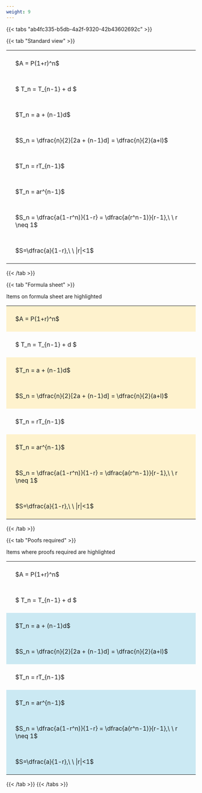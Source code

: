 ```yaml
---
weight: 9
---
```


{{< tabs "ab4fc335-b5db-4a2f-9320-42b43602692c" >}}

{{< tab "Standard view" >}}

<style type="text/css">
#T_7da7e th.col_heading {
  text-align: left;
  font-size: 1em;
}
#T_7da7e td {
  text-align: left;
  font-size: 1em;
  padding: 1.5em;
}
</style>
<table id="T_7da7e">
  <thead>
  </thead>
  <tbody>
    <tr>
      <td id="T_7da7e_row0_col0" class="data row0 col0" >$A = P(1+r)^n$</td>
    </tr>
    <tr>
      <td id="T_7da7e_row1_col0" class="data row1 col0" >$ T_n = T_{n-1} + d $</td>
    </tr>
    <tr>
      <td id="T_7da7e_row2_col0" class="data row2 col0" >$T_n = a + (n-1)d$</td>
    </tr>
    <tr>
      <td id="T_7da7e_row3_col0" class="data row3 col0" >$S_n = \dfrac{n}{2}[2a + (n-1)d] = \dfrac{n}{2}(a+l)$</td>
    </tr>
    <tr>
      <td id="T_7da7e_row4_col0" class="data row4 col0" >$T_n = rT_{n-1}$</td>
    </tr>
    <tr>
      <td id="T_7da7e_row5_col0" class="data row5 col0" >$T_n = ar^{n-1}$</td>
    </tr>
    <tr>
      <td id="T_7da7e_row6_col0" class="data row6 col0" >$S_n = \dfrac{a(1-r^n)}{1-r} = \dfrac{a(r^n-1)}{r-1},\ \  r \neq 1$</td>
    </tr>
    <tr>
      <td id="T_7da7e_row7_col0" class="data row7 col0" >$S=\dfrac{a}{1-r},\ \ |r|<1$</td>
    </tr>
  </tbody>
</table>
{{< /tab >}}

{{< tab "Formula sheet" >}}

Items on formula sheet are highlighted 
<br>
<style type="text/css">
#T_8b3ef th.col_heading {
  text-align: left;
  font-size: 1em;
}
#T_8b3ef td {
  text-align: left;
  font-size: 1em;
  padding: 1.5em;
}
#T_8b3ef_row0_col0, #T_8b3ef_row2_col0, #T_8b3ef_row3_col0, #T_8b3ef_row5_col0, #T_8b3ef_row6_col0, #T_8b3ef_row7_col0 {
  background-color: rgba(255,194,10, 0.2);
}
#T_8b3ef_row1_col0, #T_8b3ef_row4_col0 {
  background-color: rgba(0,0,0,0);
}
</style>
<table id="T_8b3ef">
  <thead>
  </thead>
  <tbody>
    <tr>
      <td id="T_8b3ef_row0_col0" class="data row0 col0" >$A = P(1+r)^n$</td>
    </tr>
    <tr>
      <td id="T_8b3ef_row1_col0" class="data row1 col0" >$ T_n = T_{n-1} + d $</td>
    </tr>
    <tr>
      <td id="T_8b3ef_row2_col0" class="data row2 col0" >$T_n = a + (n-1)d$</td>
    </tr>
    <tr>
      <td id="T_8b3ef_row3_col0" class="data row3 col0" >$S_n = \dfrac{n}{2}[2a + (n-1)d] = \dfrac{n}{2}(a+l)$</td>
    </tr>
    <tr>
      <td id="T_8b3ef_row4_col0" class="data row4 col0" >$T_n = rT_{n-1}$</td>
    </tr>
    <tr>
      <td id="T_8b3ef_row5_col0" class="data row5 col0" >$T_n = ar^{n-1}$</td>
    </tr>
    <tr>
      <td id="T_8b3ef_row6_col0" class="data row6 col0" >$S_n = \dfrac{a(1-r^n)}{1-r} = \dfrac{a(r^n-1)}{r-1},\ \  r \neq 1$</td>
    </tr>
    <tr>
      <td id="T_8b3ef_row7_col0" class="data row7 col0" >$S=\dfrac{a}{1-r},\ \ |r|<1$</td>
    </tr>
  </tbody>
</table>
{{< /tab >}}

{{< tab "Poofs required" >}}

Items where proofs required are highlighted 
<br>
<style type="text/css">
#T_cd96c th.col_heading {
  text-align: left;
  font-size: 1em;
}
#T_cd96c td {
  text-align: left;
  font-size: 1em;
  padding: 1.5em;
}
#T_cd96c_row0_col0, #T_cd96c_row1_col0, #T_cd96c_row4_col0 {
  background-color: rgba(0,0,0,0);
}
#T_cd96c_row2_col0, #T_cd96c_row3_col0, #T_cd96c_row5_col0, #T_cd96c_row6_col0, #T_cd96c_row7_col0 {
  background-color: rgba(0,150,200, 0.2);
}
</style>
<table id="T_cd96c">
  <thead>
  </thead>
  <tbody>
    <tr>
      <td id="T_cd96c_row0_col0" class="data row0 col0" >$A = P(1+r)^n$</td>
    </tr>
    <tr>
      <td id="T_cd96c_row1_col0" class="data row1 col0" >$ T_n = T_{n-1} + d $</td>
    </tr>
    <tr>
      <td id="T_cd96c_row2_col0" class="data row2 col0" >$T_n = a + (n-1)d$</td>
    </tr>
    <tr>
      <td id="T_cd96c_row3_col0" class="data row3 col0" >$S_n = \dfrac{n}{2}[2a + (n-1)d] = \dfrac{n}{2}(a+l)$</td>
    </tr>
    <tr>
      <td id="T_cd96c_row4_col0" class="data row4 col0" >$T_n = rT_{n-1}$</td>
    </tr>
    <tr>
      <td id="T_cd96c_row5_col0" class="data row5 col0" >$T_n = ar^{n-1}$</td>
    </tr>
    <tr>
      <td id="T_cd96c_row6_col0" class="data row6 col0" >$S_n = \dfrac{a(1-r^n)}{1-r} = \dfrac{a(r^n-1)}{r-1},\ \  r \neq 1$</td>
    </tr>
    <tr>
      <td id="T_cd96c_row7_col0" class="data row7 col0" >$S=\dfrac{a}{1-r},\ \ |r|<1$</td>
    </tr>
  </tbody>
</table>
{{< /tab >}}
{{< /tabs >}}